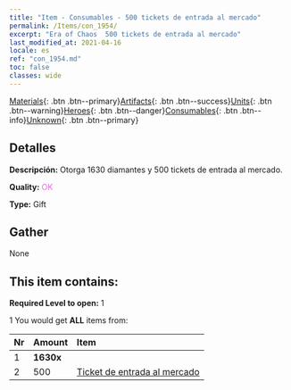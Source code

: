 ```yaml
---
title: "Item - Consumables - 500 tickets de entrada al mercado"
permalink: /Items/con_1954/
excerpt: "Era of Chaos  500 tickets de entrada al mercado"
last_modified_at: 2021-04-16
locale: es
ref: "con_1954.md"
toc: false
classes: wide
---
```

 [Materials](/es/Items/){: .btn .btn--primary}[Artifacts](/es/Items/Artifacts/){: .btn .btn--success}[Units](/es/Items/Units/){: .btn .btn--warning}[Heroes](/es/Items/Heroes/){: .btn .btn--danger}[Consumables](/es/Items/Consumables/){: .btn .btn--info}[Unknown](/es/Items/Unknown/){: .btn .btn--primary}

## Detalles
 **Descripción:** Otorga 1630 diamantes y 500 tickets de entrada al mercado.

 **Quality:** <span style="color: #DA70D6">OK</span>

 **Type:** Gift

## Gather

  None

## This item contains:

 **Required Level to open:** 1

 1 You would get **ALL** items  from:

  | Nr | Amount |     Item    |
  |:---|:-------|:------------|
  | 1 |  **1630x** | <i class="fas fa-gem"/> |  | 
  | 2 | 500 | [Ticket de entrada al mercado](/es/Items/con_1157/) |  | 
